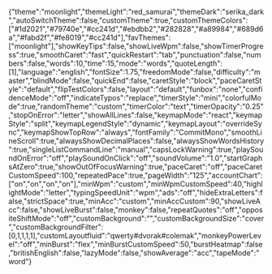 {"theme":"moonlight","themeLight":"red_samurai","themeDark":"serika_dark","autoSwitchTheme":false,"customTheme":true,"customThemeColors":["#1d2021","#79740e","#cc241d","#ebdbb2","#282828","#a89984","#689d6a","#fabd2f","#fe8019","#cc241d"],"favThemes":["moonlight"],"showKeyTips":false,"showLiveWpm":false,"showTimerProgress":true,"smoothCaret":"fast","quickRestart":"tab","punctuation":false,"numbers":false,"words":10,"time":15,"mode":"words","quoteLength":[1],"language":"english","fontSize":1.75,"freedomMode":false,"difficulty":"master","blindMode":false,"quickEnd":false,"caretStyle":"block","paceCaretStyle":"default","flipTestColors":false,"layout":"default","funbox":"none","confidenceMode":"off","indicateTypos":"replace","timerStyle":"mini","colorfulMode":true,"randomTheme":"custom","timerColor":"text","timerOpacity":"0.25","stopOnError":"letter","showAllLines":false,"keymapMode":"react","keymapStyle":"split","keymapLegendStyle":"dynamic","keymapLayout":"overrideSync","keymapShowTopRow":"always","fontFamily":"CommitMono","smoothLineScroll":true,"alwaysShowDecimalPlaces":false,"alwaysShowWordsHistory":true,"singleListCommandLine":"manual","capsLockWarning":true,"playSoundOnError":"off","playSoundOnClick":"off","soundVolume":"1.0","startGraphsAtZero":true,"showOutOfFocusWarning":true,"paceCaret":"off","paceCaretCustomSpeed":100,"repeatedPace":true,"pageWidth":"125","accountChart":["on","on","on","on"],"minWpm":"custom","minWpmCustomSpeed":40,"highlightMode":"letter","typingSpeedUnit":"wpm","ads":"off","hideExtraLetters":false,"strictSpace":true,"minAcc":"custom","minAccCustom":90,"showLiveAcc":false,"showLiveBurst":false,"monkey":false,"repeatQuotes":"off","oppositeShiftMode":"off","customBackground":"","customBackgroundSize":"cover","customBackgroundFilter":[0,1,1,1,1],"customLayoutfluid":"qwerty#dvorak#colemak","monkeyPowerLevel":"off","minBurst":"flex","minBurstCustomSpeed":50,"burstHeatmap":false,"britishEnglish":false,"lazyMode":false,"showAverage":"acc","tapeMode":"word"}
